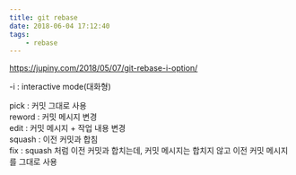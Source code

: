 ```yaml
---
title: git rebase
date: 2018-06-04 17:12:40
tags:
    - rebase
---
```


<https://jupiny.com/2018/05/07/git-rebase-i-option/>  

-i : interactive mode(대화형)  

pick : 커밋 그대로 사용  
reword : 커밋 메시지 변경  
edit : 커밋 메시지 + 작업 내용 변경  
squash : 이전 커밋과 합침  
fix : squash 처럼 이전 커밋과 합치는데, 커밋 메시지는 합치지 않고 이전 커밋 메시지를 그대로 사용  

<!-- more -->